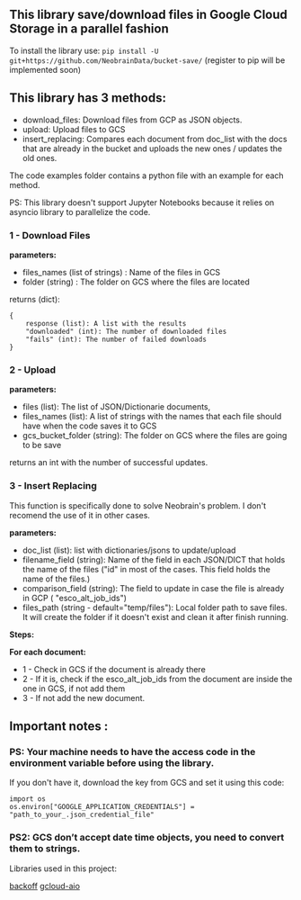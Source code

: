 ## This library save/download files in Google Cloud Storage in a parallel fashion

To install the library use: `pip install -U  git+https://github.com/NeobrainData/bucket-save/` (register to pip will be implemented soon)


## This library has 3 methods: 

* download_files: Download files from GCP as JSON objects.
* upload: Upload files to GCS
* insert_replacing: Compares each document from doc_list with the docs that are already in the bucket and uploads the new ones / updates the old ones.

The code examples folder contains a python file with an example for each method. 

PS: This library doesn't support Jupyter Notebooks because it relies on asyncio library to parallelize the code.


### 1 - Download Files

**parameters:**
* files_names (list of strings) : Name of the files in GCS
* folder (string) : The folder on GCS where the files are located

returns (dict):
```
{
    response (list): A list with the results
    "downloaded" (int): The number of downloaded files
    "fails" (int): The number of failed downloads
}
```

### 2 - Upload

**parameters:**
* files (list): The list of JSON/Dictionarie documents,
* files_names (list): A list of strings with the names that each file should have when the code saves it to GCS
* gcs_bucket_folder (string): The folder on GCS where the files are going to be save

returns an int with the number of successful updates.



### 3 - Insert Replacing

This function is specifically done to solve Neobrain's problem. I don't recomend the use of it in other cases.

**parameters:**
* doc_list (list): list with dictionaries/jsons to update/upload
* filename_field (string):  Name of the field in each JSON/DICT that holds the name of the files ("id" in most of the cases. This field holds the name of the files.)
* comparison_field (string): The field to update in case the file is already in GCP ( "esco_alt_job_ids")
* files_path (string - default="temp/files"): Local folder path to save files. It will create the folder if it doesn't exist and clean it after finish running.

**Steps:**

**For each document:**

* 1 - Check in GCS if the document is already there
* 2 - If it is, check if the esco_alt_job_ids from the document are inside the one in GCS, if not add them
* 3 - If not add the new document.



## Important notes :

### PS: Your machine needs to have the access code in the environment variable before using the library.

If you don't have it, download the key from GCS and set it using this code:
```
import os
os.environ["GOOGLE_APPLICATION_CREDENTIALS"] = "path_to_your_.json_credential_file"
```

### PS2: GCS don’t accept date time objects, you need to convert them to strings.


Libraries used in this project:

[backoff](https://github.com/litl/backoff)
[gcloud-aio](https://github.com/talkiq/gcloud-aio)
